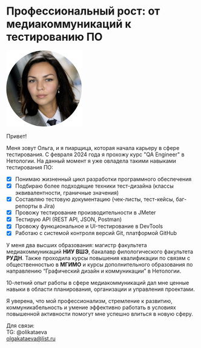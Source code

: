 # Профессиональный рост: от медиакоммуникаций к тестированию ПО

![Фото](Foto2Kataeva.png)

Привет!

Меня зовут Ольга, и я пиарщица, которая начала карьеру в сфере тестирования. С февраля 2024 года я прохожу курс "QA Engineer" в Нетологии. На данный момент я уже овладела такими навыками тестирования ПО:

- [x] Понимаю жизненный цикл разработки программного обеспечения
- [x] Подбираю более подходящие техники тест-дизайна (классы эквивалентности, граничные значения)
- [x] Составляю тестовую документацию (чек-листы, тест-кейсы, баг-репорты в Jira)
- [x] Провожу тестирование производительности в JMeter
- [x] Тестирую API (REST API, JSON, Postman)
- [x] Провожу функциональное и UI-тестирование в DevTools
- [x] Работаю с системой контроля версий Git, платформой GitHub

У меня два высших образования: магистр факультета медиакоммуникаций **НИУ ВШЭ**, бакалавр филологического факультета **РУДН**. Также проходила курсы повышения квалификации по связям с общественностью в **МГИМО** и курсы дополнительного образования по направлению “Графический дизайн и коммуникации” в Нетологии.   

10-летний опыт работы в сфере медиакоммуникаций дал мне ценные навыки в области планирования, организации и управления проектами.

Я уверена, что мой профессионализм, стремление к развитию, коммуникабельность и умение эффективно работать в условиях повышенной активности помогут мне успешно влиться в новую сферу.

Для связи:\
TG: @olikataeva\
olgakataeva@list.ru
